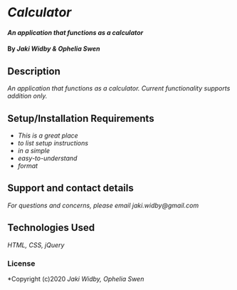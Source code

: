 # _Calculator_

#### _An application that functions as a calculator_

#### By _**Jaki Widby & Ophelia Swen**_

## Description

_An  application that functions as a calculator. Current functionality supports addition only._

## Setup/Installation Requirements

* _This is a great place_
* _to list setup instructions_
* _in a simple_
* _easy-to-understand_
* _format_


## Support and contact details

_For questions and concerns, please email jaki.widby@gmail.com_

## Technologies Used

_HTML, CSS, jQuery_

### License

*Copyright (c)2020 _Jaki Widby, Ophelia Swen_

